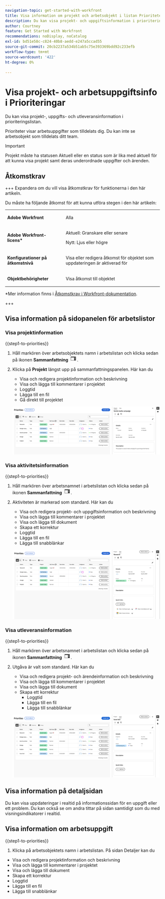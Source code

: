 ```yaml
---
navigation-topic: get-started-with-workfront
title: Visa information om projekt och arbetsobjekt i listan Prioriteter
description: Du kan visa projekt- och uppgiftsinformation i prioriteringslistan.
author: Courtney
feature: Get Started with Workfront
recommendations: noDisplay, noCatalog
exl-id: bd51e58c-c824-40b8-aedd-e247a5ccad55
source-git-commit: 20cb2237a534b51ab5c75e393369bdd92c233efb
workflow-type: tm+mt
source-wordcount: '422'
ht-degree: 0%

---
```


# Visa projekt- och arbetsuppgiftsinfo i Prioriteringar

Du kan visa projekt-, uppgifts- och utleveransinformation i prioriteringslistan.

Prioriteter visar arbetsuppgifter som tilldelats dig. Du kan inte se arbetsobjekt som tilldelats ditt team.

>[!IMPORTANT]
>
>Projekt måste ha statusen Aktuell eller en status som är lika med aktuell för att kunna visa projekt samt deras underordnade uppgifter och ärenden.


## Åtkomstkrav

+++ Expandera om du vill visa åtkomstkrav för funktionerna i den här artikeln.

Du måste ha följande åtkomst för att kunna utföra stegen i den här artikeln:

<table style="table-layout:auto"> 
 <col> 
 </col> 
 <col> 
 </col> 
 <tbody> 
  <tr> 
   <td role="rowheader"><strong>Adobe Workfront</strong></td> 
   <td> <p>Alla</p> </td> 
  </tr> 
  <tr> 
   <td role="rowheader"><strong>Adobe Workfront-licens*</strong></td> 
   <td> 
   <p>Aktuell: Granskare eller senare</p>
   <p>Nytt: Ljus eller högre</p> 
   </td> 
  </tr> 
  <tr> 
   <td role="rowheader"><strong>Konfigurationer på åtkomstnivå</strong></td> 
   <td> <p>Visa eller redigera åtkomst för objektet som uppdateringen är aktiverad för</p></td> 
  </tr> 
  <tr> 
   <td role="rowheader"><strong>Objektbehörigheter</strong></td> 
   <td> <p>Visa åtkomst till objektet</p></td> 
  </tr> 
 </tbody> 
</table>

*Mer information finns i [Åtkomstkrav i Workfront-dokumentation](/help/quicksilver/administration-and-setup/add-users/access-levels-and-object-permissions/access-level-requirements-in-documentation.md).

+++

## Visa information på sidopanelen för arbetslistor

### Visa projektinformation

{{step1-to-priorities}}

1. Håll markören över arbetsobjektets namn i arbetslistan och klicka sedan på ikonen **Sammanfattning** ![Öppna sammanfattningsikonen](assets/summary-icon.png).
1. Klicka på **Projekt** längst upp på sammanfattningspanelen. Här kan du
   * Visa och redigera projektinformation och beskrivning
   * Visa och lägga till kommentarer i projektet
   * Loggtid
   * Lägga till en fil
   * <span class="preview">Gå direkt till projektet</span>

   ![projektinformation](assets/project-details-new.png)

### Visa aktivitetsinformation

{{step1-to-priorities}}

1. Håll markören över arbetsnamnet i arbetslistan och klicka sedan på ikonen **Sammanfattning** ![öppna sammanfattningsikonen](assets/summary-icon.png).
1. Aktiviteten är markerad som standard. Här kan du
   * Visa och redigera projekt- och uppgiftsinformation och beskrivning
   * Visa och lägga till kommentarer i projektet
   * Visa och lägga till dokument
   * Skapa ett korrektur
   * Loggtid
   * Lägga till en fil
   * Lägga till snabblänkar


   ![aktivitetsinformation](assets/task-details-new.png)

### Visa utleveransinformation

{{step1-to-priorities}}

1. Håll markören över arbetsnamnet i arbetslistan och klicka sedan på ikonen **Sammanfattning** ![öppna sammanfattningsikonen](assets/summary-icon.png).

1. Utgåva är valt som standard. Här kan du
   * Visa och redigera projekt- och ärendeinformation och beskrivning
   * Visa och lägga till kommentarer i projektet
   * Visa och lägga till dokument
   * Skapa ett korrektur
      * Loggtid
      * Lägga till en fil
      * Lägga till snabblänkar

   ![probleminformation](assets/issue-details.png)

## Visa information på detaljsidan

Du kan visa uppdateringar i realtid på informationssidan för en uppgift eller ett problem. Du kan också se om andra tittar på sidan samtidigt som du med visningsindikatorer i realtid.

## Visa information om arbetsuppgift

{{step1-to-priorities}}

1. Klicka på arbetsobjektets namn i arbetslistan. På sidan Detaljer kan du

* Visa och redigera projektinformation och beskrivning
* Visa och lägga till kommentarer i projektet
* Visa och lägga till dokument
* Skapa ett korrektur
* Loggtid
* Lägga till en fil
* Lägga till snabblänkar

<!-- screenshot for prod-->